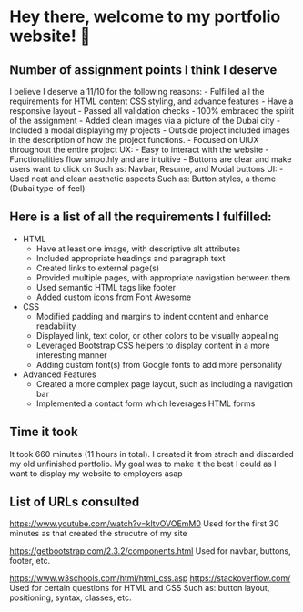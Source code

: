 # Hey there, welcome to my portfolio website! 👋

## Number of assignment points I think I deserve

I believe I deserve a 11/10 for the following reasons:
    - Fulfilled all the requirements for HTML content CSS styling, and advance features
    - Have a responsive layout
    - Passed all validation checks
    - 100% embraced the spirit of the assignment
        - Added clean images via a picture of the Dubai city
        - Included a modal displaying my projects
            - Outside project included images in the description of how the project functions.
        - Focused on UIUX throughout the entire project
            UX: 
                - Easy to interact with the website
                - Functionalities flow smoothly and are intuitive
                - Buttons are clear and make users want to click on
                    Such as: Navbar, Resume, and Modal buttons
            UI:
                - Used neat and clean aesthetic aspects
                    Such as: Button styles, a theme (Dubai type-of-feel)
        



## Here is a list of all the requirements I fulfilled:
- HTML
    + Have at least one image, with descriptive alt attributes
    + Included appropriate headings and paragraph text
    + Created links to external page(s)
    + Provided multiple pages, with appropriate navigation between them
    + Used semantic HTML tags like footer
    + Added custom icons from Font Awesome
- CSS
    + Modified padding and margins to indent content and enhance readability
    + Displayed link, text color, or other colors to be visually appealing
    + Leveraged Bootstrap CSS helpers to display content in a more interesting manner
    + Adding custom font(s) from Google fonts to add more personality 
- Advanced Features
    + Created a more complex page layout, such as including a navigation bar
    + Implemented a contact form which leverages HTML forms

## Time it took
It took 660 minutes (11 hours in total). I created it from strach and discarded my old unfinished 
portfolio. My goal was to make it the best I could as I want to display my website to employers asap

## List of URLs consulted
https://www.youtube.com/watch?v=kltvOVOEmM0
Used for the first 30 minutes as that created the strucutre of my site

https://getbootstrap.com/2.3.2/components.html
Used for navbar, buttons, footer, etc.

https://www.w3schools.com/html/html_css.asp
https://stackoverflow.com/
Used for certain questions for HTML and CSS
    Such as: button layout, positioning, syntax, classes, etc.









<!--
**Romeo1121azizian/Romeo1121azizian** is a ✨ _special_ ✨ repository because its `README.md` (this file) appears on your GitHub profile.

Here are some ideas to get you started:

- 🔭 I’m currently working on ...
- 🌱 I’m currently learning ...
- 👯 I’m looking to collaborate on ...
- 🤔 I’m looking for help with ...
- 💬 Ask me about ...
- 📫 How to reach me: ...
- 😄 Pronouns: ...
- ⚡ Fun fact: ...
-->
